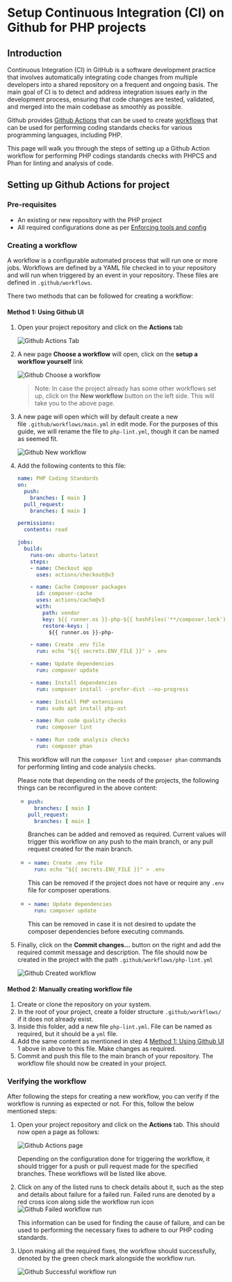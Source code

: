 # Setup Continuous Integration (CI) on Github for PHP projects

## Introduction

Continuous Integration (CI) in GitHub is a software development practice that involves automatically integrating code changes from multiple developers into a shared repository on a frequent and ongoing basis. The main goal of CI is to detect and address integration issues early in the development process, ensuring that code changes are tested, validated, and merged into the main codebase as smoothly as possible.

Github provides [Github Actions](https://github.com/features/actions) that can be used to create [workflows](https://docs.github.com/en/actions/using-workflows/about-workflows) that can be used for performing coding standards checks for various programming languages, including PHP.

This page will walk you through the steps of setting up a Github Action workflow for performing PHP codings standards checks with PHPCS and Phan for linting and analysis of code.

## Setting up Github Actions for project

### Pre-requisites

- An existing or new repository with the PHP project
- All required configurations done as per [Enforcing tools and config](https://github.com/OsmosysSoftware/dev-standards/blob/main/coding-standards/php.md#enforcing-tools-and-config)

### Creating a workflow

A workflow is a configurable automated process that will run one or more jobs. Workflows are defined by a YAML file checked in to your repository and will run when triggered by an event in your repository. These files are defined in `.github/workflows`.

There two methods that can be followed for creating a workflow:

#### Method 1: Using Github UI

1. Open your project repository and click on the **Actions** tab

    ![Github Actions Tab](assets/php-github-actions-tab.png)

2. A new page **Choose a workflow** will open, click on the **setup a workflow yourself** link

    ![Github Choose a workflow](assets/php-github-choose-workflow.png)

    > Note: In case the project already has some other workflows set up, click on the **New workflow** button on the left side. This will take you to the above page.

3. A new page will open which will by default create a new file `.github/workflows/main.yml` in edit mode. For the purposes of this guide, we will rename the file to `php-lint.yml`, though it can be named as seemed fit.

    ![Github New workflow](assets/php-github-new-workflow.png)

4. Add the following contents to this file:

    ```yaml
    name: PHP Coding Standards
    on:
      push:
        branches: [ main ]
      pull_request:
        branches: [ main ]

    permissions:
      contents: read

    jobs:
      build:
        runs-on: ubuntu-latest
        steps:
        - name: Checkout app
          uses: actions/checkout@v3

        - name: Cache Composer packages
          id: composer-cache
          uses: actions/cache@v3
          with:
            path: vendor
            key: ${{ runner.os }}-php-${{ hashFiles('**/composer.lock') }}
            restore-keys: |
              ${{ runner.os }}-php-

        - name: Create .env file
          run: echo "${{ secrets.ENV_FILE }}" > .env

        - name: Update dependencies
          run: composer update

        - name: Install dependencies
          run: composer install --prefer-dist --no-progress

        - name: Install PHP extensions
          run: sudo apt install php-ast

        - name: Run code quality checks
          run: composer lint

        - name: Run code analysis checks
          run: composer phan
    ```

    This workflow will run the `composer lint` and `composer phan` commands for performing linting and code analysis checks.

    Please note that depending on the needs of the projects, the following things can be reconfigured in the above content:

    - ```yaml
      push:
        branches: [ main ]
      pull_request:
        branches: [ main ]
      ```

        Branches can be added and removed as required. Current values will trigger this workflow on any push to the main branch, or any pull request created for the main branch.

    - ```yaml
      - name: Create .env file
        run: echo "${{ secrets.ENV_FILE }}" > .env
      ```

        This can be removed if the project does not have or require any `.env` file for composer operations.

    - ```yaml
      - name: Update dependencies
        run: composer update
      ```

        This can be removed in case it is not desired to update the composer dependencies before executing commands.

5. Finally, click on the **Commit changes...** button on the right and add the required commit message and description. The file should now be created in the project with the path `.github/workflows/php-lint.yml`

    ![Github Created workflow](assets/php-github-created-workflow.png)

#### Method 2: Manually creating workflow file

1. Create or clone the repository on your system.
2. In the root of your project, create a folder structure `.github/workflows/` if it does not already exist.
3. Inside this folder, add a new file `php-lint.yml`. File can be named as required, but it should be a `yml` file.
4. Add the same content as mentioned in step 4 [Method 1: Using Github UI](#method-1-using-github-ui) 1 above in above to this file. Make changes as required.
4. Commit and push this file to the main branch of your repository. The workflow file should now be created in your project.

### Verifying the workflow

After following the steps for creating a new workflow, you can verify if the workflow is running as expected or not. For this, follow the below mentioned steps:

1. Open your project repository and click on the **Actions** tab. This should now open a page as follows:

    ![Github Actions page](assets/php-github-actions-page.png)

    Depending on the configuration done for triggering the workflow, it should trigger for a push or pull request made for the specified branches. These workflows will be listed like above.

2. Click on any of the listed runs to check details about it, such as the step and details about failure for a failed run. Failed runs are denoted by a red cross icon along side the workflow run icon
    ![Github Failed workflow run](assets/php-github-failed-workflow-run.png)

    This information can be used for finding the cause of failure, and can be used to performing the necessary fixes to adhere to our PHP coding standards.

3. Upon making all the required fixes, the workflow should successfully, denoted by the green check mark alongside the workflow run.

    ![Github Successful workflow run](assets/php-github-success-workflow-run.png)